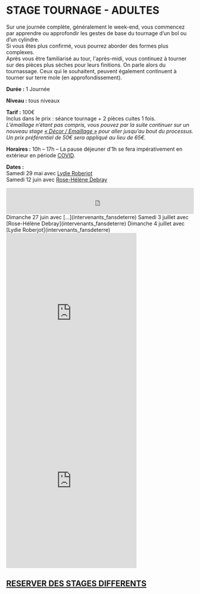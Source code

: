 # STAGE TOURNAGE - ADULTES  

Sur une journée complète, généralement le week-end, vous commencez par apprendre ou approfondir les gestes de base du tournage d’un bol ou d’un cylindre.  
Si vous êtes plus confirmé, vous pourrez aborder des formes plus complexes.  
Après vous être familiarisé au tour, l'après-midi, vous continuez à tourner sur des pièces plus sèches pour leurs finitions. On parle alors du tournassage. Ceux qui le souhaitent, peuvent également continuent à tourner sur terre mole (en approfondissement).  
 
**Durée :** 1 Journée 

**Niveau :** tous niveaux  

**Tarif :** 100€  
Inclus dans le prix : séance tournage + 2 pièces cuites 1 fois.  
_L’émaillage n’étant pas compris, vous pouvez par la suite continuer sur un nouveau stage [« Décor / Emaillage »](emaillage_adultes) pour aller jusqu’au bout du processus. Un prix préférentiel de 50€ sera appliqué au lieu de 65€._  


**Horaires :** 10h – 17h – La pause déjeuner d’1h se fera impérativement en extérieur en période [COVID](covid).  

**Dates :**  
Samedi 29 mai avec [Lydie Roberjot](intervenants_fansdeterre)  
Samedi 12 juin avec [Rose-Hélène Debray](intervenants_fansdeterre)
<iframe id="haWidget" allowtransparency="true" src="https://www.helloasso.com/associations/fans-de-terre/evenements/12-juin-2021-tournage-ceramique/widget-bouton" style="width: 100%; height: 70px; border: none;"></iframe>  
Dimanche 27 juin avec [...](intervenants_fansdeterre)  
Samedi 3 juillet avec [Rose-Hélène Debray](intervenants_fansdeterre)  
Dimanche 4 juillet avec [Lydie Roberjot](intervenants_fansdeterre)  


<iframe id="haWidget" allowtransparency="true" src="https://www.helloasso.com/associations/fans-de-terre/evenements/stage-tournage-ceramique-6h-29-mai-2021/widget-vignette" style="width: 350px; height: 450px; border: none;"></iframe>   

<iframe id="haWidget" allowtransparency="true" src="https://www.helloasso.com/associations/fans-de-terre/evenements/12-juin-2021-tournage-ceramique/widget-vignette" style="width: 350px; height: 450px; border: none;"></iframe>


## [RESERVER DES STAGES DIFFERENTS](https://www.helloasso.com/associations/fans-de-terre)  
